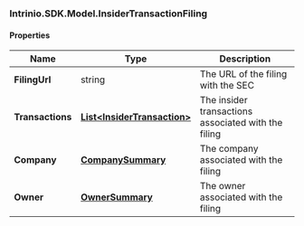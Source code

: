 [//]: # (CLASS:Intrinio.SDK.Model.InsiderTransactionFiling)

[//]: # (KIND:object)

### Intrinio.SDK.Model.InsiderTransactionFiling
#### Properties

[//]: # (START_DEFINITION)

Name | Type | Description
------------ | ------------- | -------------
**FilingUrl** | string | The URL of the filing with the SEC &nbsp;
**Transactions** | [**List&lt;InsiderTransaction&gt;**](InsiderTransaction.md) | The insider transactions associated with the filing &nbsp;
**Company** | [**CompanySummary**](CompanySummary.md) | The company associated with the filing &nbsp;
**Owner** | [**OwnerSummary**](OwnerSummary.md) | The owner associated with the filing &nbsp;

[//]: # (END_DEFINITION)


[//]: # (CONTAINED_CLASS:Intrinio.SDK.Model.InsiderTransaction)


[//]: # (CONTAINED_CLASS:Intrinio.SDK.Model.CompanySummary)


[//]: # (CONTAINED_CLASS:Intrinio.SDK.Model.OwnerSummary)


